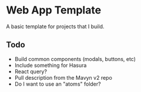 # Web App Template

A basic template for projects that I build.

## Todo

- Build common components (modals, buttons, etc)
- Include something for Hasura
- React query?
- Pull description from the Mavyn v2 repo
- Do I want to use an "atoms" folder?